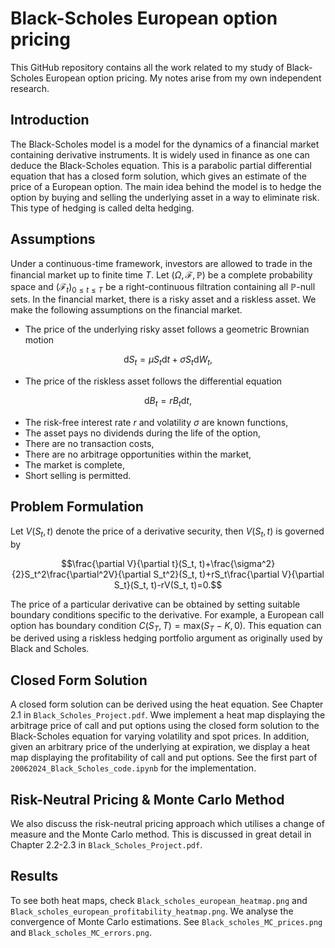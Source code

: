 # Black-Scholes European option pricing

This GitHub repository contains all the work related to my study of Black-Scholes European option pricing. My notes arise from my own independent research.

## Introduction

The Black-Scholes model is a model for the dynamics of a financial market containing derivative instruments. It is widely used in finance as one can deduce the Black-Scholes equation. This is a parabolic partial differential equation that has a closed form solution, which gives an estimate of the price of a European option. The main idea behind the model is to hedge the option by buying and selling the underlying asset in a way to eliminate risk. This type of hedging is called delta hedging.

## Assumptions

Under a continuous-time framework, investors are allowed to trade in the financial market up to finite time $T$. Let $(\Omega, \mathcal{F}, \mathbb{P})$ be a complete probability space and $(\mathcal F_t)_{0\leq t\leq T}$ be a right-continuous filtration containing all $\mathbb{P}$-null sets. In the financial market, there is a risky asset and a riskless asset. We make the following assumptions on the financial market.
- The price of the underlying risky asset follows a geometric Brownian motion

$$\text{d}S_t=\mu S_t\text{d}t+\sigma S_t\text{d}W_t,$$

- The price of the riskless asset follows the differential equation

$$\text{d}B_t=rB_t\text{d}t,$$

- The risk-free interest rate $r$ and volatility $\sigma$ are known functions,
- The asset pays no dividends during the life of the option,
- There are no transaction costs,
- There are no arbitrage opportunities within the market,
- The market is complete,
- Short selling is permitted.

## Problem Formulation

Let $V(S_t, t)$ denote the price of a derivative security, then $V(S_t, t)$ is governed by

$$\frac{\partial V}{\partial t}(S_t, t)+\frac{\sigma^2}{2}S_t^2\frac{\partial^2V}{\partial S_t^2}(S_t, t)+rS_t\frac{\partial V}{\partial S_t}(S_t, t)-rV(S_t, t)=0.$$

The price of a particular derivative can be obtained by setting suitable boundary conditions specific to the derivative. For example, a European call option has boundary condition $C(S_T, T)=\text{max}(S_T-K, 0)$. This equation can be derived using a riskless hedging portfolio argument as originally used by Black and Scholes.

## Closed Form Solution

A closed form solution can be derived using the heat equation. See Chapter 2.1 in `Black_Scholes_Project.pdf`. Wwe implement a heat map displaying the arbitrage price of call and put options using the closed form solution to the Black-Scholes equation for varying volatility and spot prices. In addition, given an arbitrary price of the underlying at expiration, we display a heat map displaying the profitability of call and put options. See the first part of `20062024_Black_Scholes_code.ipynb` for the implementation. 

## Risk-Neutral Pricing \& Monte Carlo Method

We also discuss the risk-neutral pricing approach which utilises a change of measure and the Monte Carlo method. This is discussed in great detail in Chapter 2.2-2.3 in `Black_Scholes_Project.pdf`.

## Results

To see both heat maps, check `Black_scholes_european_heatmap.png` and `Black_scholes_european_profitability_heatmap.png`. We analyse the convergence of Monte Carlo estimations. See `Black_scholes_MC_prices.png` and `Black_scholes_MC_errors.png`.

